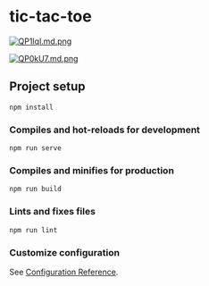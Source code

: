 # tic-tac-toe

[![QP1Iql.md.png](https://iili.io/QP1Iql.md.png)](https://freeimage.host/i/QP1Iql)

[![QP0kU7.md.png](https://iili.io/QP0kU7.md.png)](https://freeimage.host/i/QP0kU7)

## Project setup
```
npm install
```

### Compiles and hot-reloads for development
```
npm run serve
```

### Compiles and minifies for production
```
npm run build
```

### Lints and fixes files
```
npm run lint
```

### Customize configuration
See [Configuration Reference](https://cli.vuejs.org/config/).
